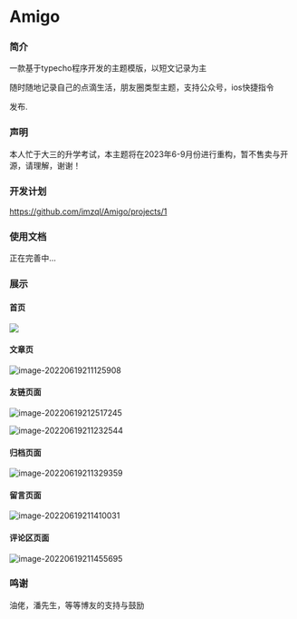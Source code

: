 # Amigo
### 简介

一款基于typecho程序开发的主题模版，以短文记录为主

随时随地记录自己的点滴生活，朋友圈类型主题，支持公众号，ios快捷指令

发布.

### 声明

本人忙于大三的升学考试，本主题将在2023年6-9月份进行重构，暂不售卖与开源，请理解，谢谢！

### 开发计划

https://github.com/imzql/Amigo/projects/1

### 使用文档

正在完善中...

### 展示

#### 首页

![](https://img.usj.cc/i/2022/06/19/62af202775d25.png)

#### 文章页

![image-20220619211125908](https://img.usj.cc/i/2022/06/19/62af207f6d307.png)

#### 友链页面

![image-20220619212517245](https://img.usj.cc/i/2022/06/19/62af23beaa8ea.png)

![image-20220619211232544](https://img.usj.cc/i/2022/06/19/62af20c21d7a7.png)

#### 归档页面

![image-20220619211329359](https://img.usj.cc/i/2022/06/19/62af20faa6a47.png)

#### 留言页面

![image-20220619211410031](https://img.usj.cc/i/2022/06/19/62af212358628.png)

#### 评论区页面

![image-20220619211455695](https://img.usj.cc/i/2022/06/19/62af2150be007.png)

### 鸣谢

油佬，潘先生，等等博友的支持与鼓励
